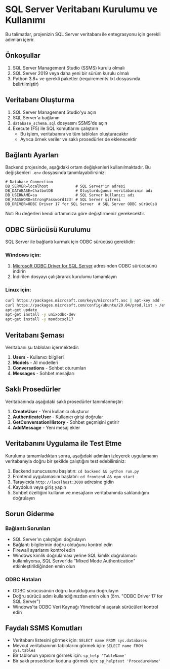 # SQL Server Veritabanı Kurulumu ve Kullanımı

Bu talimatlar, projenizin SQL Server veritabanı ile entegrasyonu için gerekli adımları içerir.

## Önkoşullar

1. SQL Server Management Studio (SSMS) kurulu olmalı
2. SQL Server 2019 veya daha yeni bir sürüm kurulu olmalı
3. Python 3.8+ ve gerekli paketler (requirements.txt dosyasında belirtilmiştir)

## Veritabanı Oluşturma

1. SQL Server Management Studio'yu açın
2. SQL Server'a bağlanın
3. `database_schema.sql` dosyasını SSMS'de açın
4. Execute (F5) ile SQL komutlarını çalıştırın
   - Bu işlem, veritabanını ve tüm tabloları oluşturacaktır
   - Ayrıca örnek veriler ve saklı prosedürler de eklenecektir

## Bağlantı Ayarları

Backend projesinde, aşağıdaki ortam değişkenleri kullanılmaktadır. Bu değişkenleri `.env` dosyasında tanımlayabilirsiniz:

```
# Database Connection
DB_SERVER=localhost            # SQL Server'ın adresi
DB_DATABASE=ChatbotDB          # Oluşturduğunuz veritabanının adı
DB_USERNAME=sa                 # SQL Server kullanıcı adı
DB_PASSWORD=StrongPassword123! # SQL Server şifresi
DB_DRIVER=ODBC Driver 17 for SQL Server  # SQL Server ODBC sürücüsü
```

Not: Bu değerleri kendi ortamınıza göre değiştirmeniz gerekecektir.

## ODBC Sürücüsü Kurulumu

SQL Server ile bağlantı kurmak için ODBC sürücüsü gereklidir:

### Windows için:
1. [Microsoft ODBC Driver for SQL Server](https://learn.microsoft.com/en-us/sql/connect/odbc/download-odbc-driver-for-sql-server) adresinden ODBC sürücüsünü indirin
2. İndirilen dosyayı çalıştırarak kurulumu tamamlayın

### Linux için:
```bash
curl https://packages.microsoft.com/keys/microsoft.asc | apt-key add -
curl https://packages.microsoft.com/config/ubuntu/20.04/prod.list > /etc/apt/sources.list.d/mssql-release.list
apt-get update
apt-get install -y unixodbc-dev
apt-get install -y msodbcsql17
```

## Veritabanı Şeması

Veritabanı şu tabloları içermektedir:

1. **Users** - Kullanıcı bilgileri
2. **Models** - AI modelleri
3. **Conversations** - Sohbet oturumları
4. **Messages** - Sohbet mesajları

## Saklı Prosedürler

Veritabanında aşağıdaki saklı prosedürler tanımlanmıştır:

1. **CreateUser** - Yeni kullanıcı oluşturur
2. **AuthenticateUser** - Kullanıcı girişi doğrular
3. **GetConversationHistory** - Sohbet geçmişini getirir
4. **AddMessage** - Yeni mesaj ekler

## Veritabanını Uygulama ile Test Etme

Kurulumu tamamladıktan sonra, aşağıdaki adımları izleyerek uygulamanın veritabanıyla doğru bir şekilde çalıştığını test edebilirsiniz:

1. Backend sunucusunu başlatın: `cd backend && python run.py`
2. Frontend uygulamasını başlatın: `cd frontend && npm start`
3. Tarayıcıda `http://localhost:3000` adresine gidin
4. Kaydolun veya giriş yapın
5. Sohbet özelliğini kullanın ve mesajların veritabanında saklandığını doğrulayın

## Sorun Giderme

### Bağlantı Sorunları
- SQL Server'ın çalıştığını doğrulayın
- Bağlantı bilgilerinin doğru olduğunu kontrol edin
- Firewall ayarlarını kontrol edin
- Windows kimlik doğrulaması yerine SQL kimlik doğrulaması kullanılıyorsa, SQL Server'da "Mixed Mode Authentication" etkinleştirildiğinden emin olun

### ODBC Hataları
- ODBC sürücüsünün doğru kurulduğunu doğrulayın
- Doğru sürücü adını kullandığınızdan emin olun (örn. "ODBC Driver 17 for SQL Server")
- Windows'ta ODBC Veri Kaynağı Yöneticisi'ni açarak sürücüleri kontrol edin

## Faydalı SSMS Komutları

- Veritabanı listesini görmek için: `SELECT name FROM sys.databases`
- Mevcut veritabanının tablolarını görmek için: `SELECT name FROM sys.tables`
- Bir tablonun yapısını görmek için: `sp_help 'TableName'`
- Bir saklı prosedürün kodunu görmek için: `sp_helptext 'ProcedureName'`